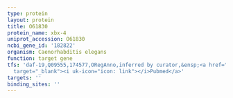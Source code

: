 ```yaml
---
type: protein
layout: protein
title: O61830
protein_name: xbx-4
uniprot_accession: O61830
ncbi_gene_id: '182822'
organism: Caenorhabditis elegans
function: target gene
tfs: 'daf-19,Q09555,174577,ORegAnno,inferred by curator,&ensp;<a href="https://www.ncbi.nlm.nih.gov/pubmed/?term=15790967%5Buid%5D"
  target="_blank"><i uk-icon="icon: link"></i>Pubmed</a>'
targets: ''
binding_sites: ''
---
```

